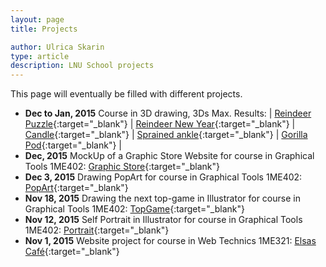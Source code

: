```yaml
---
layout: page
title: Projects

author: Ulrica Skarin
type: article
description: LNU School projects 
---
```


This page will eventually be filled with different projects.

- **Dec to Jan, 2015** Course in 3D drawing, 3Ds Max. Results:
| [Reindeer Puzzle](http://ulricaskarin.com/puzzle.php){:target="_blank"} | [Reindeer New Year](http://ulricaskarin.com/reindeers.php){:target="_blank"} | 
[Candle](http://ulricaskarin.com/candle.php){:target="_blank"} | [Sprained ankle](http://ulricaskarin.com/ankle.php){:target="_blank"} | 
[Gorilla Pod](http://ulricaskarin.com/gorilla_pod.php){:target="_blank"} |
- **Dec, 2015** MockUp of a Graphic Store Website for course in Graphical Tools 1ME402: [Graphic Store](http://ulricaskarin.com/graphic_store.php){:target="_blank"}
- **Dec 3, 2015** Drawing PopArt for course in Graphical Tools 1ME402: [PopArt](http://ulricaskarin.com/pop_art.php){:target="_blank"}
- **Nov 18, 2015** Drawing the next top-game in Illustrator for course in Graphical Tools 1ME402: [TopGame](http://ulricaskarin.com/top_game.php){:target="_blank"}
- **Nov 12, 2015** Self Portrait in Illustrator for course in Graphical Tools 1ME402: [Portrait](http://ulricaskarin.com/self_portrait.php){:target="_blank"}
- **Nov 1, 2015** Website project for course in Web Technics 1ME321: [Elsas Café](http://ulricaskarin.com/u3/index.html){:target="_blank"}
